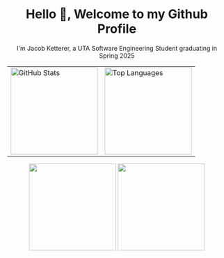 <h1 align="center">Hello 👋, Welcome to my Github Profile</h1>
<p align="center">I'm Jacob Ketterer, a UTA Software Engineering Student graduating in Spring 2025</p>
<div align="center">
  <table>
    <tr>
      <td>
        <a href="https://github.com/jketterer02">
          <img height="200px" img src="https://github-readme-stats-five-ivory-45.vercel.app/api?username=jketterer02&theme=dark&show_icons=true" alt="GitHub Stats" />
        </a>
      </td>
      <td>
        <a href="https://github.com/jketterer02">
          <img height="200px" img src="https://github-readme-stats.vercel.app/api/top-langs/?username=jketterer02&layout=compact&theme=dark" alt="Top Languages" />
        </a>
      </td>
    </tr>
  </table>
</div>

<div align="center">
  <img src="https://github-readme-stats-five-ivory-45.vercel.app/api?username=jketterer02&theme=dark&show_icons=true" height="200px"/>
  <img src="https://github-readme-stats.vercel.app/api/top-langs/?username=jketterer02&layout=compact&theme=dark" height="200px"/>
</div>

